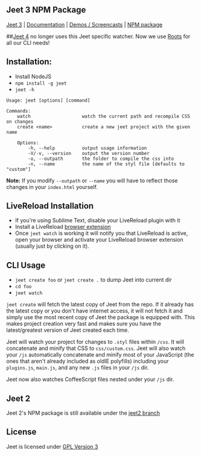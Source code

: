Jeet 3 NPM Package
---

[Jeet 3](https://github.com/CorySimmons/jeet) | [Documentation](http://jeetframework.com) | [Demos / Screencasts](http://jeetframework.com/demos) | [NPM package](https://npmjs.org/package/jeet)

##[Jeet 4](https://github.com/mojotech/jeet) no longer uses this Jeet specific watcher. Now we use [Roots](https://github.com/jenius/roots) for all our CLI needs!


Installation:
---

- Install NodeJS
- `npm install -g jeet`
- `jeet -h`

```
Usage: jeet [options] [command]

Commands:
    watch                   watch the current path and recompile CSS on changes
    create <name>           create a new jeet project with the given name

    Options:
        -h, --help          output usage information
        -V/-v, --version    output the version number
        -o, --outpath       the folder to compile the css into
        -n, --name          the name of the styl file [defaults to "custom"]
```

**Note:** If you modify `--outpath` or `--name` you will have to reflect those changes in your `index.html` yourself.

LiveReload Installation
---

- If you're using Sublime Text, disable your LiveReload plugin with it
- Install a LiveReload [browser extension](http://feedback.livereload.com/knowledgebase/articles/86242-how-do-i-install-and-use-the-browser-extensions-)
- Once `jeet watch` is working it will notify you that LiveReload is active, open your browser and activate your LiveReload browser extension (usually just by clicking on it).

CLI Usage
---

- `jeet create foo` or `jeet create .` to dump Jeet into current dir
- `cd foo`
- `jeet watch`

`jeet create` will fetch the latest copy of Jeet from the repo. If it already has the latest copy or you don't have internet access, it will not fetch it and simply use the most recent copy of Jeet the package is equipped with. This makes project creation very fast and makes sure you have the latest/greatest version of Jeet created each time.

Jeet will watch your project for changes to `.styl` files within `/css`. It will concatenate and minify that CSS to `css/custom.css`. Jeet will also watch your `/js` automatically concatenate and minify most of your JavaScript (the ones that aren't already included as oldIE polyfills) including your `plugins.js`, `main.js`, and any new `.js` files in your `/js` dir.

Jeet now also watches CoffeeScript files nested under your `/js` dir.

Jeet 2
---

Jeet 2's NPM package is still available under the [jeet2 branch](https://github.com/CorySimmons/jeet-npm/tree/jeet2)

License
---

Jeet is licensed under [GPL Version 3](http://opensource.org/licenses/GPL-3.0)
